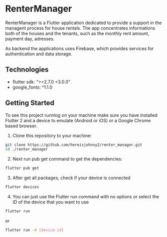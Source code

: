 # RenterManager

RenterManager is a Flutter application dedicated to provide a support in the managent process for house rentals. The app concentrates informations both of the houses and the tenants, such as the monthly rent amount, payment day, adresses. 

As backend the applications uses Firebase, which provides services for authentication and data storage. 

## Technologies
 
 - flutter sdk: ">=2.7.0 <3.0.0"
 - google_fonts: ^1.1.0

## Getting Started

To see this project running on your machine make sure you have installed Flutter 2 and a device to emulate (Android or iOS) or a Google Chrome based browser.

1. Clone this repository to your machine:

```bash
git clone https://github.com/hereisjohnny2/renter_manager.git
cd ./renter_manager
```

2. Next run pub get command to get the dependencies:

```bash
flutter pub get
```

3. After get all packages, check if your device is connected
```bash
flutter devices 
```

4. You can just use the Flutter run command with no options or select the ID of the device that you want to use

```bash
flutter run
```

or 

```bash
flutter run -d [device-id]
```